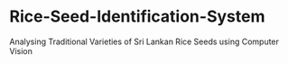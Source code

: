 # Rice-Seed-Identification-System
Analysing Traditional Varieties of Sri Lankan Rice Seeds using Computer Vision
